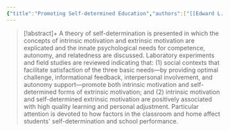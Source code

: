 ```yaml
---
{"title":"Promoting Self‐determined Education","authors":["[[Edward L. Deci]]","[[Richard M. Ryan]]"],"date":"1994-01-01","processed":false,"tags":["motivation"],"dg-publish":true,"created":"2024-08-30","modified":"2024-09-13","permalink":"/20-literature-notes/deci1994/","dgPassFrontmatter":true,"updated":"2024-09-13"}
---
```



> [!abstract]+
> A theory of self-determination is presented in which the concepts of intrinsic motivation and extrinsic motivation are explicated and the innate psychological needs for competence, autonomy, and relatedness are discussed. Laboratory experiments and field studies are reviewed indicating that: (1) social contexts that facilitate satisfaction of the three basic needs—by providing optimal challenge, informational feedback, interpersonal involvement, and autonomy support—promote both intrinsic motivation and self-determined forms of extrinsic motivation; and (2) intrinsic motivation and self-determined extrinsic motivation are positively associated with high quality learning and personal adjustment. Particular attention is devoted to how factors in the classroom and home affect students' self-determination and school performance.

